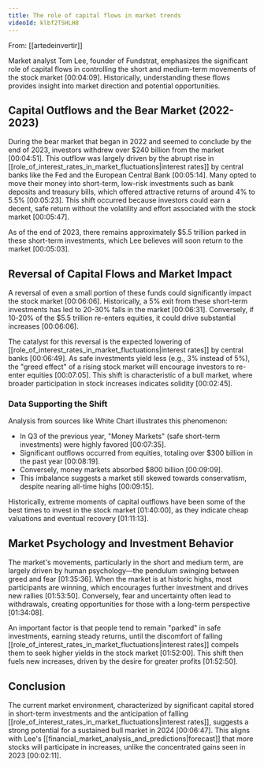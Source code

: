 ```yaml
---
title: The role of capital flows in market trends
videoId: klbf2TSHLH8
---
```


From: [[artedeinvertir]] <br/> 

Market analyst Tom Lee, founder of Fundstrat, emphasizes the significant role of capital flows in controlling the short and medium-term movements of the stock market <a class="yt-timestamp" data-t="00:04:09">[00:04:09]</a>. Historically, understanding these flows provides insight into market direction and potential opportunities.

## Capital Outflows and the Bear Market (2022-2023)

During the bear market that began in 2022 and seemed to conclude by the end of 2023, investors withdrew over $240 billion from the market <a class="yt-timestamp" data-t="00:04:51">[00:04:51]</a>. This outflow was largely driven by the abrupt rise in [[role_of_interest_rates_in_market_fluctuations|interest rates]] by central banks like the Fed and the European Central Bank <a class="yt-timestamp" data-t="00:05:14">[00:05:14]</a>. Many opted to move their money into short-term, low-risk investments such as bank deposits and treasury bills, which offered attractive returns of around 4% to 5.5% <a class="yt-timestamp" data-t="00:05:23">[00:05:23]</a>. This shift occurred because investors could earn a decent, safe return without the volatility and effort associated with the stock market <a class="yt-timestamp" data-t="00:05:47">[00:05:47]</a>.

As of the end of 2023, there remains approximately $5.5 trillion parked in these short-term investments, which Lee believes will soon return to the market <a class="yt-timestamp" data-t="00:05:03">[00:05:03]</a>.

## Reversal of Capital Flows and Market Impact

A reversal of even a small portion of these funds could significantly impact the stock market <a class="yt-timestamp" data-t="00:06:06">[00:06:06]</a>. Historically, a 5% exit from these short-term investments has led to 20-30% falls in the market <a class="yt-timestamp" data-t="00:06:31">[00:06:31]</a>. Conversely, if 10-20% of the $5.5 trillion re-enters equities, it could drive substantial increases <a class="yt-timestamp" data-t="00:06:06">[00:06:06]</a>.

The catalyst for this reversal is the expected lowering of [[role_of_interest_rates_in_market_fluctuations|interest rates]] by central banks <a class="yt-timestamp" data-t="00:06:49">[00:06:49]</a>. As safe investments yield less (e.g., 3% instead of 5%), the "greed effect" of a rising stock market will encourage investors to re-enter equities <a class="yt-timestamp" data-t="00:07:05">[00:07:05]</a>. This shift is characteristic of a bull market, where broader participation in stock increases indicates solidity <a class="yt-timestamp" data-t="00:02:45">[00:02:45]</a>.

### Data Supporting the Shift

Analysis from sources like White Chart illustrates this phenomenon:
*   In Q3 of the previous year, "Money Markets" (safe short-term investments) were highly favored <a class="yt-timestamp" data-t="00:07:35">[00:07:35]</a>.
*   Significant outflows occurred from equities, totaling over $300 billion in the past year <a class="yt-timestamp" data-t="00:08:19">[00:08:19]</a>.
*   Conversely, money markets absorbed $800 billion <a class="yt-timestamp" data-t="00:09:09">[00:09:09]</a>.
*   This imbalance suggests a market still skewed towards conservatism, despite nearing all-time highs <a class="yt-timestamp" data-t="00:09:15">[00:09:15]</a>.

Historically, extreme moments of capital outflows have been some of the best times to invest in the stock market <a class="yt-timestamp" data-t="01:40:00">[01:40:00]</a>, as they indicate cheap valuations and eventual recovery <a class="yt-timestamp" data-t="01:11:13">[01:11:13]</a>.

## Market Psychology and Investment Behavior

The market's movements, particularly in the short and medium term, are largely driven by human psychology—the pendulum swinging between greed and fear <a class="yt-timestamp" data-t="01:35:36">[01:35:36]</a>. When the market is at historic highs, most participants are winning, which encourages further investment and drives new rallies <a class="yt-timestamp" data-t="01:53:50">[01:53:50]</a>. Conversely, fear and uncertainty often lead to withdrawals, creating opportunities for those with a long-term perspective <a class="yt-timestamp" data-t="01:34:08">[01:34:08]</a>.

An important factor is that people tend to remain "parked" in safe investments, earning steady returns, until the discomfort of falling [[role_of_interest_rates_in_market_fluctuations|interest rates]] compels them to seek higher yields in the stock market <a class="yt-timestamp" data-t="01:52:00">[01:52:00]</a>. This shift then fuels new increases, driven by the desire for greater profits <a class="yt-timestamp" data-t="01:52:50">[01:52:50]</a>.

## Conclusion

The current market environment, characterized by significant capital stored in short-term investments and the anticipation of falling [[role_of_interest_rates_in_market_fluctuations|interest rates]], suggests a strong potential for a sustained bull market in 2024 <a class="yt-timestamp" data-t="00:06:47">[00:06:47]</a>. This aligns with Lee's [[financial_market_analysis_and_predictions|forecast]] that more stocks will participate in increases, unlike the concentrated gains seen in 2023 <a class="yt-timestamp" data-t="00:02:11">[00:02:11]</a>.